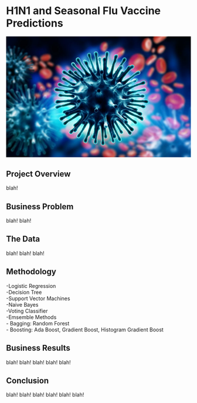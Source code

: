 # H1N1 and Seasonal Flu Vaccine Predictions
![fluvirus](https://github.com/AbsIbs/H1N1_flu_vaccine_project/blob/main/images/flu1.jpeg)

## Project Overview

blah! 

## Business Problem

blah! blah! 

## The Data

blah! blah! blah! 

## Methodology 
  -Logistic Regression
  <br>
  -Decision Tree
  <br>
  -Support Vector Machines
  <br>
  -Naive Bayes
  <br>
  -Voting Classifier
  <br>
  -Emsemble Methods
  <br>
      - Bagging: Random Forest
      <br>
      - Boosting: Ada Boost, Gradient Boost, Histogram Gradient Boost
      

## Business Results

blah! blah! blah! blah! blah!

## Conclusion

blah! blah! blah! blah! blah! blah!

